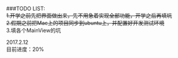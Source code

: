 ###TODO LIST:  
~~1.开学之前先把界面做出来，先不用急着实现全部功能，开学之后再填坑~~  
~~2.假期之前把Mac上的项目同步到ubuntu上，并配置好开发测试环境~~  
3.填各个MainView的坑  
  
2017.2.12  
目前进度：20%